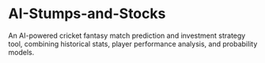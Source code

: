 # AI-Stumps-and-Stocks
An AI-powered cricket fantasy match prediction and investment strategy tool, combining historical stats, player performance analysis, and probability models.
